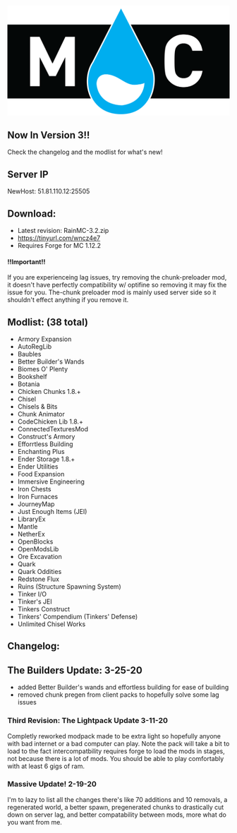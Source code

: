 ![banner](https://github.com/ChickWithADick/RainCraft/blob/master/mclogo.png)

## Now In Version 3!! 
Check the changelog and the modlist for what's new!

## Server IP
NewHost: 51.81.110.12:25505

## Download:
 * Latest revision: RainMC-3.2.zip
 * https://tinyurl.com/wncz4e7
 * Requires Forge for MC 1.12.2

#### !!Important!! ####

If you are experienceing lag issues, try removing the chunk-preloader mod, it doesn't have perfectly compatibility w/ optifine so removing it may fix the issue for you. The-chunk preloader mod is mainly used server side so it shouldn't effect anything if you remove it.


## Modlist: (38 total)

 * Armory Expansion
 * AutoRegLib
 * Baubles    
 * Better Builder's Wands
 * Biomes O' Plenty    
 * Bookshelf    
 * Botania      
 * Chicken Chunks 1.8.+        
 * Chisel    
 * Chisels & Bits    
 * Chunk Animator              
 * CodeChicken Lib 1.8.+        
 * ConnectedTexturesMod
 * Construct's Armory  
 * Efforrtless Building
 * Enchanting Plus        
 * Ender Storage 1.8.+    
 * Ender Utilities        
 * Food Expansion
 * Immersive Engineering    
 * Iron Chests
 * Iron Furnaces
 * JourneyMap
 * Just Enough Items (JEI)        
 * LibraryEx    
 * Mantle    
 * NetherEx    
 * OpenBlocks    
 * OpenModsLib
 * Ore Excavation    
 * Quark
 * Quark Oddities
 * Redstone Flux
 * Ruins (Structure Spawning System)    
 * Tinker I/O    
 * Tinker's JEI
 * Tinkers Construct
 * Tinkers' Compendium (Tinkers' Defense)    
 * Unlimited Chisel Works

## Changelog:

## The Builders Update: 3-25-20
* added Better Builder's wands and effortless building for ease of building
* removed chunk pregen from client packs to hopefully solve some lag issues

### Third Revision: The Lightpack Update 3-11-20
Completly reworked modpack made to be extra light so hopefully anyone with bad internet or a bad computer can play. Note the pack will take a bit to load to the fact intercompatbility requires forge to load the mods in stages, not because there is a lot of mods. You should be able to play comfortably with at least 6 gigs of ram. 

### Massive Update! 2-19-20
I'm to lazy to list all the changes there's like 70 additions and 10 removals, a regenerated world, a better spawn, pregenerated chunks to drastically cut down on server lag, and better compatability between mods, more  what do you want from me.
